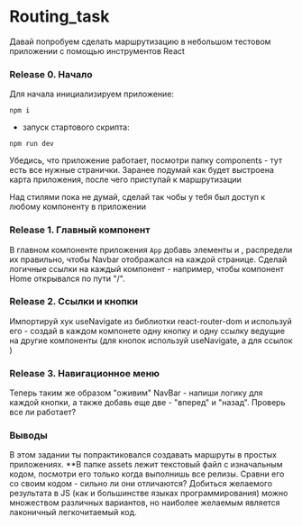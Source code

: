 # Routing_task

Давай попробуем сделать маршрутизацию в небольшом тестовом приложении с помощью инструментов React


### Release 0. Начало
Для начала инициализируем приложение:
```
npm i
```
- запуск стартового скрипта:
```
npm run dev
```
Убедись, что приложение работает, посмотри папку components - тут есть все нужные странички. Заранее подумай как будет выстроена карта приложения, после чего приступай к маршрутизации

Над стилями пока не думай, сделай так чобы у тебя был доступ к любому компоненту в приложении

### Release 1. Главный компонент
В главном компоненте приложения `App` добавь элементы <Routes> и <Route>, распредели их правильно, чтобы Navbar отображался на каждой странице. 
Сделай логичные ссылки на каждый компонент - например, чтобы компонент Home открывался по пути "/".
 
### Release 2. Ссылки и кнопки
Импортируй хук useNavigate из библиотки react-router-dom и используй его - создай в каждом компонете одну кнопку и одну ссылку ведущие на другие компоненты (для кнопок используй useNavigate, а для ссылок <Link>)

### Release 3. Навигационное меню
Теперь таким же образом "оживим" NavBar - напиши логику для каждой кнопки, а также добавь еще две - "вперед" и "назад". Проверь все ли работает?

### Выводы
В этом задании ты попрактиковался создавать маршруты в простых приложениях.
**В папке assets лежит текстовый файл с изначальным кодом, посмотри его только когда выполнишь все релизы. Сравни его со своим кодом - сильно ли они отличаются? 
Добиться желаемого результата в JS (как и большинстве языках программирования) можно множеством различных вариантов, но наиболее желаемым является лаконичный легкочитаемый код. 
